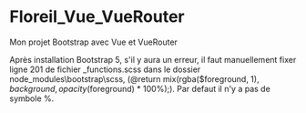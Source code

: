 # Floreil_Vue_VueRouter
 Mon projet Bootstrap avec Vue et VueRouter


Après installation Bootstrap 5, s'il y aura un erreur, il faut manuellement fixer ligne 201 de fichier _functions.scss dans le dossier node_modules\bootstrap\scss\,  (@return mix(rgba($foreground, 1), $background, opacity($foreground) * 100%);). Par defaut il n'y a pas de symbole %.
